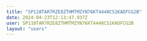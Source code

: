 ```yaml
---
title: "SP110TAR7RZE8ZTHMTMZYN76KT4440CS1KADFCG2B"
date: 2024-04-23T12:13:47.937Z
user: SP110TAR7RZE8ZTHMTMZYN76KT4440CS1KADFCG2B
layout: "users"
---
```

    